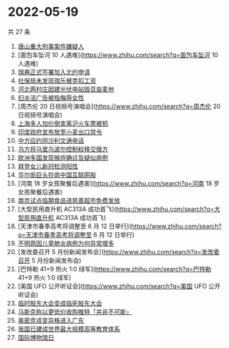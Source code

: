 # 2022-05-19

共 27 条

<!-- BEGIN ZHIHUSEARCH -->
<!-- 最后更新时间 Thu May 19 2022 14:17:30 GMT+0800 (China Standard Time) -->
1. [唐山重大刑事案件嫌疑人](https://www.zhihu.com/search?q=唐山重大刑事案件嫌疑人)
1. [面包车坠河 10 人遇难](https://www.zhihu.com/search?q=面包车坠河 10 人遇难)
1. [瑞典正式签署加入北约申请](https://www.zhihu.com/search?q=瑞典正式签署加入北约申请)
1. [社保局未发现珈乐被克扣工资](https://www.zhihu.com/search?q=社保局未发现珈乐被克扣工资)
1. [河北两村庄因建光伏电站毁百亩麦地](https://www.zhihu.com/search?q=河北两村庄因建光伏电站毁百亩麦地)
1. [妇炎洁广告被指侮辱女性](https://www.zhihu.com/search?q=妇炎洁广告被指侮辱女性)
1. [周杰伦 20 日视频号演唱会](https://www.zhihu.com/search?q=周杰伦 20 日视频号演唱会)
1. [上海多人加价倒卖离沪火车票被抓](https://www.zhihu.com/search?q=上海多人加价倒卖离沪火车票被抓)
1. [印度政府宣布放宽小麦出口禁令](https://www.zhihu.com/search?q=印度政府宣布放宽小麦出口禁令)
1. [中方应约同沙利文通电话](https://www.zhihu.com/search?q=中方应约同沙利文通电话)
1. [乌方将马里乌波尔控制权移交俄方](https://www.zhihu.com/search?q=乌方将马里乌波尔控制权移交俄方)
1. [欧洲多国发现猴痘确诊及疑似病例](https://www.zhihu.com/search?q=欧洲多国发现猴痘确诊及疑似病例)
1. [拜登女儿新冠检测阳性](https://www.zhihu.com/search?q=拜登女儿新冠检测阳性)
1. [华尔街巨头抄底中国互联网股](https://www.zhihu.com/search?q=华尔街巨头抄底中国互联网股)
1. [河南 18 岁女孩聚餐后遇害](https://www.zhihu.com/search?q=河南 18 岁女孩聚餐后遇害)
1. [南京试点临期食品进慈善超市免费发放](https://www.zhihu.com/search?q=南京试点临期食品进慈善超市免费发放)
1. [大型民用直升机 AC313A 成功首飞](https://www.zhihu.com/search?q=大型民用直升机 AC313A 成功首飞)
1. [天津市春季高考将调整至 6 月 12 日举行](https://www.zhihu.com/search?q=天津市春季高考将调整至 6 月 12 日举行)
1. [不明原因儿童肺炎病例为何异常增多](https://www.zhihu.com/search?q=不明原因儿童肺炎病例为何异常增多)
1. [发改委召开 5 月份新闻发布会](https://www.zhihu.com/search?q=发改委召开 5 月份新闻发布会)
1. [巴特勒 41+9 热火 1:0 绿军](https://www.zhihu.com/search?q=巴特勒 41+9 热火 1:0 绿军)
1. [美国 UFO 公开听证会](https://www.zhihu.com/search?q=美国 UFO 公开听证会)
1. [临时股东大会变成临死股东大会](https://www.zhihu.com/search?q=临时股东大会变成临死股东大会)
1. [马斯克称以更低价收购推特「并非不可能」](https://www.zhihu.com/search?q=马斯克称以更低价收购推特「并非不可能」)
1. [奥密克戎变异株进入广东](https://www.zhihu.com/search?q=奥密克戎变异株进入广东)
1. [我国已建成世界最大规模高等教育体系](https://www.zhihu.com/search?q=我国已建成世界最大规模高等教育体系)
1. [国际博物馆日](https://www.zhihu.com/search?q=国际博物馆日)
<!-- END ZHIHUSEARCH -->
